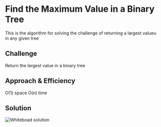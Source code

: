 # Find the Maximum Value in a Binary Tree
This is the algorithm for solving the challenge of returning a largest valueu in any given tree

## Challenge
Return the largest value in a binary tree 
## Approach & Efficiency
O(1) space
O(n) time
## Solution
![Whiteboad solution](assetS/capture.JPG)
